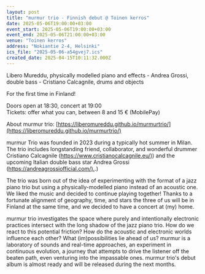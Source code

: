```yaml
---
layout: post
title: "murmur trio - Finnish debut @ Toinen kerros"
date: 2025-05-06T19:00:00+03:00
event_start: 2025-05-06T19:00:00+03:00
event_end: 2025-05-06T21:00:00+03:00
venue: "Toinen kerros"
address: "Nokiantie 2-4, Helsinki"
ics_file: "2025-05-06-a54gvej7.ics"
created_date: 2025-04-15T10:11:32.000Z
---
```


Libero Mureddu, physically modelled piano and effects - Andrea Grossi, double bass - Cristiano Calcagnile, drums and objects  
  
For the first time in Finland!  
  
Doors open at 18:30, concert at 19:00  
Tickets: offer what you can, between 8 and 15 € (MobilePay)  
  
About murmur trio: [https://liberomureddu.github.io/murmurtrio/](https://liberomureddu.github.io/murmurtrio/)  
  
murmur Trio was founded in 2023 during a typically hot summer in Milan. The trio includes longstanding friend, collaborator, and wonderful drummer Cristiano Calcagnile ([https://www.cristianocalcagnile.eu/)](https://www.cristianocalcagnile.eu/)) and the upcoming Italian double bass star Andrea Grossi ([https://andreagrossiofficial.com/).](https://andreagrossiofficial.com/).)  
  
The trio was born out of the idea of experimenting with the format of a jazz piano trio but using a physically-modelled piano instead of an acoustic one. We liked the music and decided to continue playing together! Thanks to a fortunate alignment of geography, time, and stars the three of us will be in Finland at the same time, and we decided to have a concert at (my) home.  
  
murmur trio investigates the space where purely and intentionally electronic practices intersect with the long shadow of the jazz piano trio. How do we react to this potential friction? How do the acoustic and electronic worlds influence each other? What (im)possibilities lie ahead of us? murmur is a laboratory of sounds and real-time approaches, an experiment in continuous evolution, a journey that attempts to drive the listener off the beaten path, even venturing into the impassable ones. murmur trio's debut album is almost ready and will be released during the next months.
